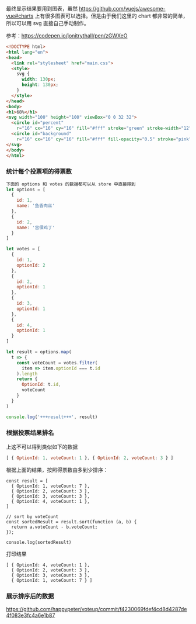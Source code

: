 最终显示结果要用到图表，虽然 https://github.com/vuejs/awesome-vue#charts 上有很多图表可以选择。但是由于我们这里的 chart 都非常的简单，所以可以用 svg 直接自己手动制作。

参考：https://codepen.io/jonitrythall/pen/zGWXeO


```html
<!DOCTYPE html>
<html lang="en">
<head>
  <link rel="stylesheet" href="main.css">
  <style>
    svg {
      width: 130px;
      height: 130px;
    }
  </style>
</head>
<body>
<h1>68%</h1>
<svg width="100" height="100" viewBox="0 0 32 32">
  <circle id="percent"
    r="16" cx="16" cy="16" fill="#fff" stroke="green" stroke-width="12" />
  <circle id="background"
    r="16" cx="16" cy="16" fill="#fff" fill-opacity="0.5" stroke="pink" stroke-width="12" stroke-dasharray="68 100" />
</svg>
</body>
</html>
```


### 统计每个投票项的得票数

```js
下面的 options 和 votes 的数据都可以从 store 中直接得到
let options = [
  {
    id: 1,
    name: '鱼香肉丝'
  },
  {
    id: 2,
    name: '宫保鸡丁'
  }
]

let votes = [
  {
    id: 1,
    optionId: 2
  },
  {
    id: 2,
    optionId: 1
  },
  {
    id: 3,
    optionId: 1
  },
  {
    id: 4,
    optionId: 1
  }
]

let result = options.map(
  t => {
    const voteCount = votes.filter(
      item => item.optionId === t.id
    ).length
    return {
      OptionId: t.id,
      voteCount
    }
  }
)

console.log('+++result+++', result)
```

### 根据投票结果排名

上这不可以得到类似如下的数据

```js
[ { OptionId: 1, voteCount: 1 }, { OptionId: 2, voteCount: 3 } ]
```

根据上面的结果，按照得票数由多到少排序：

```
const result = [
  { OptionId: 1, voteCount: 7 },
  { OptionId: 2, voteCount: 3 },
  { OptionId: 3, voteCount: 3 },
  { OptionId: 4, voteCount: 1 },
]

// sort by voteCount
const sortedResult = result.sort(function (a, b) {
  return a.voteCount - b.voteCount;
});

console.log(sortedResult)
```



打印结果

```
[ { OptionId: 4, voteCount: 1 },
  { OptionId: 2, voteCount: 3 },
  { OptionId: 3, voteCount: 3 },
  { OptionId: 1, voteCount: 7 } ]
```




### 展示排序后的数据

https://github.com/happypeter/voteup/commit/f4230069fdef4cd8d4287de4f083e3fc4a6e1b87

